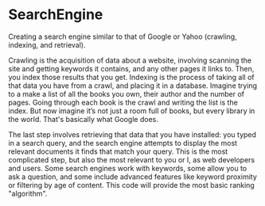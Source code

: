 # SearchEngine
Creating a search engine similar to that of Google or Yahoo (crawling, indexing, and retrieval).

Crawling is the acquisition of data about a website, involving scanning the site and getting keywords it contains, and any other pages it links to. Then, you index those results that you get. Indexing is the process of taking all of that data you have from a crawl, and placing it in a database. Imagine trying to a make a list of all the books you own, their author and the number of pages. Going through each book is the crawl and writing the list is the index. But now imagine it’s not just a room full of books, but every library in the world. That's basically what Google does.

The last step involves retrieving that data that you have installed: you typed in a search query, and the search engine attempts to display the most relevant documents it finds that match your query. This is the most complicated step, but also the most relevant to you or I, as web developers and users. Some search engines work with keywords, some allow you to ask a question, and some include advanced features like keyword proximity or filtering by age of content. This code will provide the most basic ranking "algorithm".
